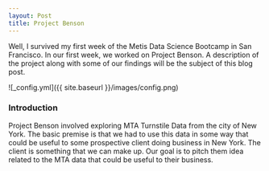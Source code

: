 ```yaml
---
layout: Post
title: Project Benson
---
```


Well, I survived my first week of the Metis Data Science Bootcamp in San Francisco.  In our first week, we worked on Project Benson.  A description of the project along with some of our findings will be the subject of this blog post.  

![_config.yml]({{ site.baseurl }}/images/config.png)

### Introduction

Project Benson involved exploring MTA Turnstile Data from the city of New York.  The basic premise is that we had to use this data in some way that could be useful to some prospective client doing business in New York.  The client is something that we can make up.  Our goal is to pitch them idea related to the MTA data that could be useful to their business.  
